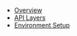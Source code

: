 - [Overview](overview.md)
- [API Layers](api-layers.md)
- [Environment Setup](environment-setup.md)

